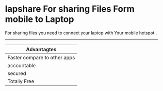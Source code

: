 # lapshare For sharing Files Form mobile to Laptop


For sharing files you need to connect your laptop with 
Your mobile hotspot .
<hr>

| Advantagtes                   |
| -------------                 |
|Faster compare to other apps     |
| accountable                   |     
| secured                       |
| Totally Free                   |


